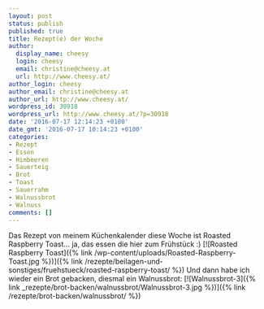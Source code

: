 ```yaml
---
layout: post
status: publish
published: true
title: Rezept(e) der Woche
author:
  display_name: cheesy
  login: cheesy
  email: christine@cheesy.at
  url: http://www.cheesy.at/
author_login: cheesy
author_email: christine@cheesy.at
author_url: http://www.cheesy.at/
wordpress_id: 30918
wordpress_url: http://www.cheesy.at/?p=30918
date: '2016-07-17 12:14:23 +0100'
date_gmt: '2016-07-17 10:14:23 +0100'
categories:
- Rezept
- Essen
- Himbeeren
- Sauerteig
- Brot
- Toast
- Sauerrahm
- Walnussbrot
- Walnuss
comments: []
---
```

Das Rezept von meinem Küchenkalender diese Woche ist Roasted Raspberry Toast... ja, das essen die hier zum Frühstück :)
[![Roasted Raspberry Toast]({% link /wp-content/uploads/Roasted-Raspberry-Toast.jpg %})]({% link /rezepte/beilagen-und-sonstiges/fruehstueck/roasted-raspberry-toast/ %})
Und dann habe ich wieder ein Brot gebacken, diesmal ein Walnussbrot:
[![Walnussbrot-3]({% link _rezepte/brot-backen/walnussbrot/Walnussbrot-3.jpg %})]({% link /rezepte/brot-backen/walnussbrot/ %})

